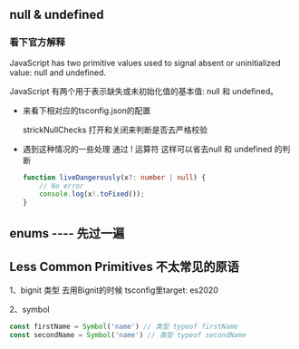 ## null & undefined

### 看下官方解释

JavaScript has two primitive values used to signal absent or uninitialized value: null and undefined.

JavaScript 有两个用于表示缺失或未初始化值的基本值: null 和 undefined。

- 来看下相对应的tsconfig.json的配置

	strickNullChecks
	打开和关闭来判断是否去严格校验

- 遇到这种情况的一些处理
	通过 ! 运算符 这样可以省去null 和 undefined 的判断
	```typescript
	function liveDangerously(x?: number | null) {
		// No error
		console.log(x!.toFixed());
	}
	```

## enums ---- 先过一遍

## Less Common Primitives 不太常见的原语

1、bignit 类型 去用Bignit的时候 tsconfig里target: es2020

2、symbol
```typescript
const firstName = Symbol('name') // 类型 typeof firstName
const secondName = Symbol('name') // 类型 typeof secondName
```

